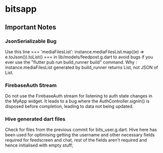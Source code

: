 # bitsapp

## Important Notes
### JsonSerializable Bug
Use this line === 'mediaFilesList': instance.mediaFilesList.map((e) => e.toJson()).toList() === in lib/models/feedpost.g.dart to avoid bugs if you ever use the "flutter pub run build_runner build" command. Why : instance.mediaFilesList generated by build_runner returns List<MediaFile>, not JSON of List<MediaFile>. 

### FirebaseAuth Stream
Do not use the FirebaseAuth stream for listening to auth state changes in the MyApp widget. It leads to a bug where the AuthController.signIn() is disposed before completion, leading to data not being updated.
  
### Hive generated dart files
Check for files from the previous commit for bits_user.g.dart. Hive here has been used for optimising getting the username and other necessary fields required for feedscreen and chat, rest of the fields aren't required and hence initialised with empty stuff;
